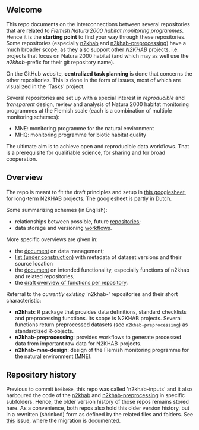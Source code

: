 ## Welcome

This repo documents on the interconnections between several repositories that are related to *Flemish Natura 2000 habitat monitoring programmes*.
Hence it is the **starting point** to find your way through these repositories.
Some repositories (especially [n2khab](https://github.com/inbo/n2khab) and [n2khab-preprocessing](https://github.com/inbo/n2khab-preprocessing)) have a much broader scope,
as they also support other _N2KHAB_ projects, i.e. projects that focus on Natura 2000 habitat (and which may as well use the _n2khab_-prefix for their git repository name).

On the GitHub website, **centralized task planning** is done that concerns the other repositories.
This is done in the form of issues, most of which are visualized in the 'Tasks' project.

Several repositories are set up with a special interest in _reproducible_ and _transparent_ design, review and analysis of Natura 2000 habitat monitoring programmes at the Flemish scale (each is a combination of multiple monitoring schemes):

- MNE: monitoring programme for the natural environment
- MHQ: monitoring programme for biotic habitat quality

The ultimate aim is to achieve open and reproducible data workflows.
That is a prerequisite for qualifiable science, for sharing and for broad cooperation.


## Overview

The repo is meant to fit the draft principles and setup in [this googlesheet](https://docs.google.com/spreadsheets/d/18U4AmiMnnApbgQTnfWbeZ3dAH3_4ISxUob_SX-maKV8), for long-term N2KHAB projects.
The googlesheet is partly in Dutch.

Some summarizing schemes (in English):

- relationships between possible, future [repositories](https://drive.google.com/open?id=1RQsjxch0YKdqJSPIDjCG_wEbYTlP3oDv);
- data storage and versioning [workflows](https://drive.google.com/open?id=1xZz9f9n8zSUxBJvW6WEFLyDK7Ya0u4iN).

More specific overviews are given in:

- the [document](datamanagement.md) on data management;
- [list (under construction)](https://docs.google.com/spreadsheets/d/1E8ERlfYwP3OjluL8d7_4rR1W34ka4LRCE35JTxf3WMI) with metadata of dataset versions and their source location
- the [document](functionality.md) on intended functionality, especially functions of n2khab and related repositories;
- the [draft overview of functions per repository](https://docs.google.com/spreadsheets/d/18U4AmiMnnApbgQTnfWbeZ3dAH3_4ISxUob_SX-maKV8/edit#gid=924567109).

Referral to the _currently existing_ 'n2khab-' repositories and their short characteristic:

- **n2khab**: R package that provides data definitions, standard checklists and preprocessing functions.
Its scope is N2KHAB projects.
Several functions return preprocessed datasets (see `n2khab-preprocessing`) as standardized R-objects.
- **n2khab-preprocessing**: provides workflows to generate processed data from important raw data for N2KHAB-projects.
- **n2khab-mne-design**: design of the Flemish monitoring programme for the natural environment (MNE).


## Repository history

Previous to commit `be6be8e`, this repo was called 'n2khab-inputs' and it also harboured the code of the [n2khab](https://github.com/inbo/n2khab) and [n2khab-preprocessing](https://github.com/inbo/n2khab-preprocessing) in specific subfolders.
Hence, the older version history of those repos remains stored here.
As a convenience, both repos also hold this older version history, but in a rewritten (shrinked) form as defined by the related files and folders.
See [this](https://github.com/inbo/n2khab-monitoring/issues/28) issue, where the migration is documented.

